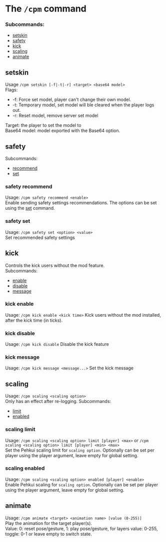 # The `/cpm` command
### Subcommands:
* [setskin](#setskin)
* [safety](#safety)
* [kick](#kick)
* [scaling](#scaling)
* [animate](#animate)

## setskin
Usage `/cpm setskin [-f|-t|-r] <target> <base64 model>`  
Flags:
* -f: Force set model, player can't change their own model.
* -t: Temporary model, set model will ble cleared when the player logs out.
* -r: Reset model, remove server set model

Target: the player to set the model to  
Base64 model: model exported with the Base64 option.

## safety
Subcommands:
* [recommend](#safety-recommend)
* [set](#safety-set)

### safety recommend
Usage: `/cpm safety recommend <enable>`  
Enable sending safety settings recommendations. The options can be set using the [set](#safety-set) command.

### safety set
Usage: `/cpm safety set <option> <value>`  
Set recommended safety settings

## kick
Controls the kick users without the mod feature.  
Subcommands:
* [enable](#kick-enable)
* [disable](#kick-disable)
* [message](#kick-message)

### kick enable
Usage: `/cpm kick enable <kick time>`
Kick users without the mod installed, after the kick time (in ticks).

### kick disable
Usage: `/cpm kick disable`
Disable the kick feature

### kick message
Usage: `/cpm kick message <message...>`
Set the kick message

## scaling
Usage: `/cpm scaling <scaling option>`  
Only has an effect after re-logging.
Subcommands:
* [limit](#scaling-limit)
* [enabled](#scaling-enabled)

### scaling limit
Usage: `/cpm scaling <scaling option> limit [player] <max>` or `/cpm scaling <scaling option> limit [player] <min> <max>`  
Set the Pehkui scaling limit for `scaling option`. Optionally can be set per player using the player argument, leave empty for global setting.

### scaling enabled
Usage: `/cpm scaling <scaling option> enabled [player] <enable>`  
Enable Pehkui scaling for `scaling option`. Optionally can be set per player using the player argument, leave empty for global setting.

## animate
Usage: `/cpm animate <target> <animation name> [value (0-255)]`  
Play the animation for the target player(s).  
Value: 0: reset pose/gesture, 1: play pose/gesture, for layers value: 0-255, toggle: 0-1 or leave empty to switch state.
